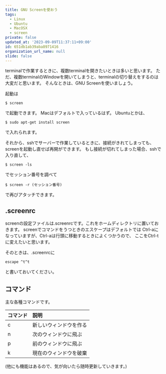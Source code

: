 ```yaml
---
title: GNU Screenを使おう
tags:
  - Linux
  - Ubuntu
  - MacOSX
  - screen
private: false
updated_at: '2023-09-09T11:37:11+09:00'
id: 651db1ab39aba8971416
organization_url_name: null
slide: false
---
```


terminalで作業するときに、複数terminalを開きたいときは多いと思います。
ただ、複数terminalのWindowを開いてしまうと、terminalの切り替えをするのは大変だと思います。
そんなときは、GNU Screenを使いましょう。

起動は

```shell-session
$ screen
```

で起動できます。
Macはデフォルトで入っているはず。
Ubuntuとかは、

```shell-session
$ sudo apt-get install screen
```

で入れられます。

それから、sshでサーバーで作業しているときに、接続がきれてしまっても、screenを起動し直せば再開ができます。
もし接続が切れてしまった場合、sshで入り直して、

```shell-session
$ screen -ls
```

でセッション番号を調べて

```shell-session
$ screen -r (セッション番号)
```

で再びアタッチできます。


## .screenrc

screenの設定ファイルは.screenrcです。これをホームディレクトリに置いておきます。
screenでコマンドをうつときのエスケープはデフォルトでは
Ctrl-aになっていますが、Ctrl-aは行頭に移動するときによくつかうので、
ここをCtrl-t に変えたいと思います。

そのときは、.screenrcに

```:.screenrc
escape ^t^t
```

と書いておいてください。

## コマンド

主な各種コマンドです。

| コマンド | 説明       |
|:-----------|:------------|
| c      |新しいウィンドウを作る|
| n     |次のウィンドウに飛ぶ|
| p       |前のウィンドウに飛ぶ|
| k         |現在のウィンドウを破棄|



(他にも機能はあるので、気が向いたら随時更新していきます。)
